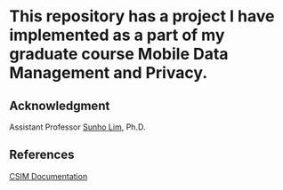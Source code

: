 # This repository has a project I have implemented as a part of my graduate course Mobile Data Management and Privacy.

## Acknowledgment
Assistant Professor [Sunho Lim](https://www.depts.ttu.edu/cs/faculty/sunho_lim/index.php), Ph.D. 

## References
[CSIM Documentation](https://www.mesquite.com/)

